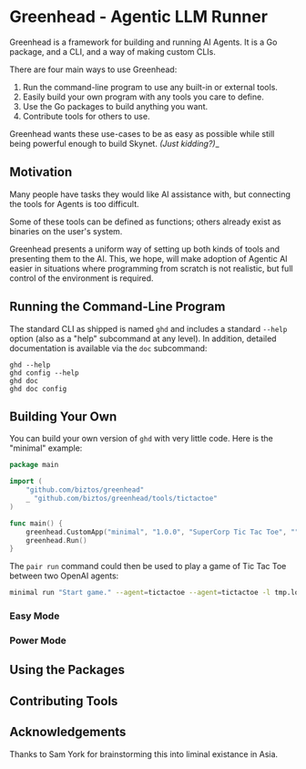 # Greenhead - Agentic LLM Runner

Greenhead is a framework for building and running AI Agents. It is a Go
package, and a CLI, and a way of making custom CLIs.

There are four main ways to use Greenhead:

1. Run the command-line program to use any built-in or external tools.
2. Easily build your own program with any tools you care to define.
3. Use the Go packages to build anything you want.
4. Contribute tools for others to use.

Greenhead wants these use-cases to be as easy as possible while still being
powerful enough to build Skynet. _(Just kidding?)__

## Motivation

Many people have tasks they would like AI assistance with, but connecting the
tools for Agents is too difficult.

Some of these tools can be defined as functions; others already exist as
binaries on the user's system.

Greenhead presents a uniform way of setting up both kinds of tools and
presenting them to the AI. This, we hope, will make adoption of Agentic AI
easier in situations where programming from scratch is not realistic, but
full control of the environment is required.

## Running the Command-Line Program

The standard CLI as shipped is named `ghd` and includes a standard `--help`
option (also as a "help" subcommand at any level).  In addition, detailed
documentation is available via the `doc` subcommand:

    ghd --help
    ghd config --help
    ghd doc
    ghd doc config

## Building Your Own

You can build your own version of `ghd` with very little code.  Here is the
"minimal" example:

```go
package main

import (
    "github.com/biztos/greenhead"
    _ "github.com/biztos/greenhead/tools/tictactoe"
)

func main() {
    greenhead.CustomApp("minimal", "1.0.0", "SuperCorp Tic Tac Toe", "")
    greenhead.Run()
}
```

The `pair run` command could then be used to play a game of Tic Tac Toe
between two OpenAI agents:

```sh
minimal run "Start game." --agent=tictactoe --agent=tictactoe -l tmp.log 
```

### Easy Mode

### Power Mode

## Using the Packages

## Contributing Tools

## Acknowledgements

Thanks to Sam York for brainstorming this into liminal existance in Asia.

